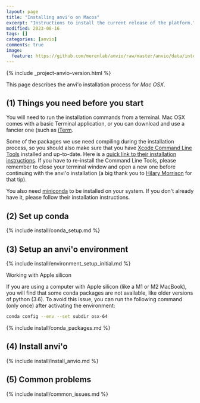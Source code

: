 ```yaml
---
layout: page
title: "Installing anvi'o on Macos"
excerpt: "Instructions to install the current release of the platform."
modified: 2023-08-16
tags: []
categories: [anvio]
comments: true
image:
  feature: https://github.com/merenlab/anvio/raw/master/anvio/data/interactive/images/logo.png
---
```



{% include _project-anvio-version.html %}

This page describes the anvi'o installation process for _Mac OSX_.

## (1) Things you need before you start

You will need to run the installation commands from a terminal. Mac OSX comes with a basic Terminal application, or you can download and use a fancier one (such as [iTerm](https://www.iterm2.com/).

Some of the packages we use need compiling during the installation process, so you should also make sure that you have [Xcode Command Line Tools](https://mac.install.guide/commandlinetools/index.html) installed and up-to-date. Here is a [quick link to their installation instructions](https://mac.install.guide/commandlinetools/4.html). If you have to re-install the Command Line Tools, please remember to close your terminal window and open a new one before continuing with the anvi'o installation (a big thank you to [Hilary Morrison](https://www.mbl.edu/research/faculty-and-whitman-scientists/Hilary%20Morrison) for that tip).

You also need [miniconda](https://docs.conda.io/en/latest/miniconda.html) to be installed on your system. If you don't already have it, please follow their installation instructions.

## (2) Set up conda

{% include install/conda_setup.md %}

## (3) Setup an anvi'o environment

{% include install/environment_setup_initial.md %}

<div class="extra-info" markdown="1">
<span class="extra-info-header">Working with Apple silicon</span>

If you are using a computer with Apple silicon (like a M1 or M2 MacBook), you will find that some conda packages are not available, like older versions of python (3.6).
To avoid this issue, you can run the following command (only once) after activating the environment:

```bash
conda config --env --set subdir osx-64
```
</div>

{% include install/conda_packages.md %}

## (4) Install anvi'o

{% include install/install_anvio.md %}

## (5) Common problems

{% include install/common_issues.md %}

